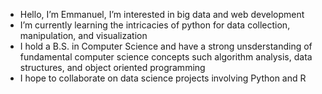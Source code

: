 - Hello, I’m Emmanuel, I’m interested in big data and web development 
- I’m currently learning the intricacies of python for data collection, manipulation, and visualization 
- I hold a B.S. in Computer Science and have a strong unsderstanding of fundamental computer science concepts such
  algorithm analysis, data structures, and object oriented programming 
- I hope to collaborate on data science projects involving Python and R

